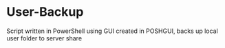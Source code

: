 # User-Backup
Script written in PowerShell using GUI created in POSHGUI, backs up local user folder to server share
